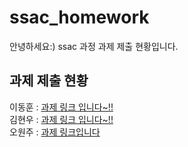 # ssac_homework

안녕하세요:)
ssac 과정 과제 제출 현황입니다.

## 과제 제출 현황


이동훈 : [과제 링크 입니다~!!](https://www.github.com)
<br/>
김현우 : [과제 링크 입니다~!!](https://github.com/hyunwoo-developer/ssac_dbsignup)
<br/>
오원주 : [과제 링크입니다](https://github.com/PancakeCookie/ssac_homework.git)


